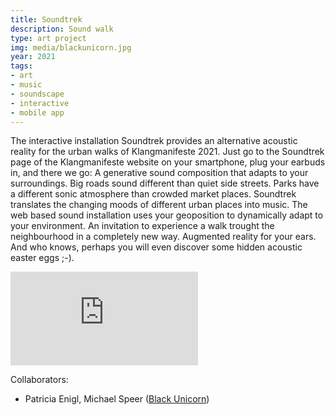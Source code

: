 ```yaml
---
title: Soundtrek
description: Sound walk
type: art project
img: media/blackunicorn.jpg
year: 2021
tags:
- art
- music
- soundscape
- interactive
- mobile app
---
```

The interactive installation Soundtrek provides an alternative acoustic reality for the urban walks of Klangmanifeste 2021. Just go to the Soundtrek page of the Klangmanifeste website on your smartphone, plug your earbuds in, and there we go: A generative sound composition that adapts to your surroundings. Big roads sound different than quiet side streets. Parks have a different sonic atmosphere than crowded market places. Soundtrek translates the changing moods of different urban places into music. The web based sound installation uses your geoposition to dynamically adapt to your environment. An invitation to experience a walk trought the neighbourhood in a completely new way. Augmented reality for your ears. And who knows, perhaps you will even discover some hidden acoustic easter eggs ;-).

<div class="video-container">
    <iframe src="https://player.vimeo.com/video/537454593" class="video" frameborder="0" allow="autoplay; fullscreen; picture-in-picture" allowfullscreen></iframe>
</div>

Collaborators:
- Patricia Enigl, Michael Speer ([Black Unicorn](https://soundcloud.com/b1ackunicorn))
